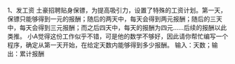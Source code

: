 1、发工资
土豪招聘贴身保镖，为提高吸引力，设置了特殊的工资计划。第一天，保镖只能够得到一元的报酬；随后的两天中，每天会得到两元报酬；随后的三天中，每天会得到三元报酬；而之后四天中，每天的报酬为四元……后续的报酬以此类推。
小A觉得这份工作似乎不错，可是他的数学不够好，因此请你帮忙编写一个程序，确定从第一天开始，在给定天数内能够得到多少报酬。
输入：天数；输出：累计报酬


